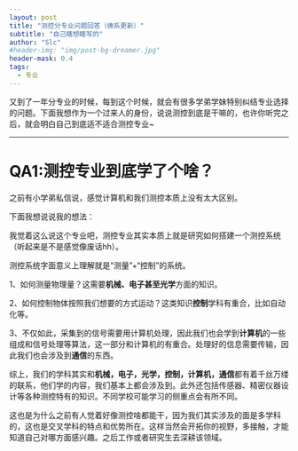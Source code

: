 ```yaml
---
layout: post
title: "测控分专业问题回答（佛系更新）"
subtitle: "自己瞎想瞎写的"
author: "Slc"
#header-img: "img/post-bg-dreamer.jpg"
header-mask: 0.4
tags:
  - 专业
---
```


又到了一年分专业的时候，每到这个时候，就会有很多学弟学妹特别纠结专业选择的问题。下面我想作为一个过来人的身份，说说测控到底是干嘛的，也许你听完之后，就会明白自己到底适不适合测控专业~

----
# QA1:测控专业到底学了个啥？

之前有小学弟私信说，感觉计算机和我们测控本质上没有太大区别。

下面我想说说我的想法：

我觉着这么说这个专业吧，测控专业其实本质上就是研究如何搭建一个测控系统（听起来是不是感觉像废话hh）。

测控系统字面意义上理解就是“测量”+“控制”的系统。

1、如何测量物理量？这需要**机械、电子甚至光学**方面的知识。

2、如何控制物体按照我们想要的方式运动？这类知识**控制**学科有重合，比如自动化等。

3、不仅如此，采集到的信号需要用计算机处理，因此我们也会学到**计算机**的一些组成和信号处理等算法，这一部分和计算机的有重合。处理好的信息需要传输，因此我们也会涉及到**通信**的东西。

综上，我们的学科其实和**机械，电子，光学，控制，计算机，通信**都有着千丝万缕的联系，他们学的内容，我们基本上都会涉及到。此外还包括传感器、精密仪器设计等各种测控特有的知识。不同学校可能学习的侧重点会有所不同。

这也是为什么之前有人觉着好像测控啥都能干，因为我们其实涉及的面是多学科的，这也是交叉学科的特点和优势所在。这样当然会开拓你的视野，多接触，才能知道自己对哪方面感兴趣。之后工作或者研究生去深耕该领域。


